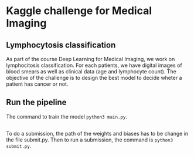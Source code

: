 # Kaggle challenge for Medical Imaging

## Lymphocytosis classification

As part of the course Deep Learning for Medical Imaging, we work on lymphocitosis classification. 
For each patients, we have digital images of blood smears as well as clinical data (age and lymphocyte count). The objective of the challenge is to design the best model to decide wheter a patient has cancer or not.

## Run the pipeline 

The command to train the model `python3 main.py`.

## 

To do a submission, the path of the weights and biases has to be change in the file submit.py. Then to run a submission, the command is `python3 submit.py`.
